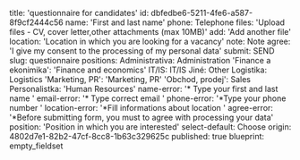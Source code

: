 title: 'questionnaire for candidates'
id: dbfedbe6-5211-4fe6-a587-8f9cf2444c56
name: 'First and last name'
phone: Telephone
files: 'Upload files - CV, cover letter,other attachments (max&nbsp;10MB)'
add: 'Add another file'
location: 'Location in which you are looking for a vacancy'
note: Note
agree: 'I give my consent to the processing of my personal data'
submit: SEND
slug: questionnaire
positions:
  Administrativa: Administration
  'Finance a ekonimika': 'Finance and economics'
  IT/IS: IT/IS
  Jiné: Other
  Logistika: Logistics
  'Marketing, PR': 'Marketing, PR'
  'Obchod, prodej': Sales
  Personalistka: 'Human Resources'
name-error: '* Type your first and last name '
email-error: '* Type correct email '
phone-error: '*Type your phone number '
location-error: '*Fill informations about location '
agree-error: '*Before submitting form, you must to agree with processing your data'
position: 'Position in which you are interested'
select-default: Choose
origin: 4802d7e1-82b2-47cf-8cc8-1b63c329625c
published: true
blueprint: empty_fieldset
